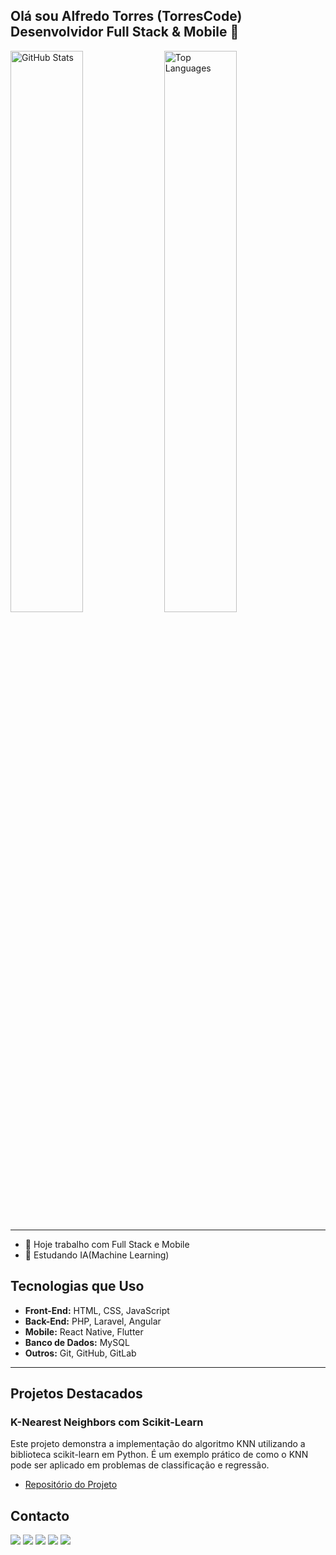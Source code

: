 ## Olá sou Alfredo Torres (TorresCode) Desenvolvidor Full Stack & Mobile 👋

<div>
  <img src="https://github-readme-stats.vercel.app/api?username=TorresCode&show_icons=true&theme=radical" alt="GitHub Stats" style="width: 48%;"/>
  <img src="https://github-readme-stats.vercel.app/api/top-langs/?username=TorresCode&layout=compact&theme=radical" alt="Top Languages" style="width: 48%;"/>
</div>

---

- 🔭 Hoje trabalho com Full Stack e Mobile
- 🌱 Estudando IA(Machine Learning)
  
## Tecnologias que Uso

- **Front-End:** HTML, CSS, JavaScript
- **Back-End:** PHP, Laravel, Angular
- **Mobile:** React Native, Flutter
- **Banco de Dados:** MySQL
- **Outros:** Git, GitHub, GitLab

---

## Projetos Destacados

### K-Nearest Neighbors com Scikit-Learn

Este projeto demonstra a implementação do algoritmo KNN utilizando a biblioteca scikit-learn em Python. É um exemplo prático de como o KNN pode ser aplicado em problemas de classificação e regressão.

- [Repositório do Projeto](https://github.com/TorresCode/IA)


 ## Contacto
<div> 
  <a href="https://instagram.com/torrescode01" target="_blank"><img src="https://img.shields.io/badge/WhatsApp-25D366?style=for-the-badge&logo=whatsapp&logoColor=white" target="_blank"></a>
  <a href="https://instagram.com/torrescode01" target="_blank"><img src="https://img.shields.io/badge/-Instagram-%23E4405F?style=for-the-badge&logo=instagram&logoColor=white" target="_blank"></a>
  <a href="https://discord.gg/torrescode" target="_blank"><img src="https://img.shields.io/badge/Discord-7289DA?style=for-the-badge&logo=discord&logoColor=white" target="_blank"></a> 
  <a href = "mailto:torrescode01@gmail.com"><img src="https://img.shields.io/badge/-Gmail-%23333?style=for-the-badge&logo=gmail&logoColor=white" target="_blank"></a>
  <a href="https://www.linkedin.com/in/torrescode" target="_blank"><img src="https://img.shields.io/badge/-LinkedIn-%230077B5?style=for-the-badge&logo=linkedin&logoColor=white" target="_blank"></a> 
</div>

